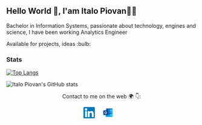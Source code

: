 ## Hello World 👋, I'am Italo Piovan👩‍💻

<p>
Bachelor in Information Systems, passionate about technology, engines and science, I have been working Analytics Engineer
</p>
<p>Available for projects, ideas :bulb:</p>

### Stats
<p>
  
[![Top Langs](https://github-readme-stats.vercel.app/api/top-langs/?username=Italoko&theme=dark)](https://github.com/Italoko/github-readme-stats)
  
![Italo Piovan's GitHub stats](https://github-readme-stats.vercel.app/api?username=Italoko&show_icons=true&theme=dark)
</p>

<p align="center">
Contact to me on the web 🌍 👇:
 
</p>
<p align="center">
<a href="https://www.linkedin.com/in/italopiovan/"><img src="https://github.com/Italoko/Italoko/blob/main/assets/linkedin.svg" width="30px" alt="LinkedIn"></a> &nbsp; &nbsp;
<a href="mailto:italo_piovan@hotmail.com"><img src="https://github.com/Italoko/Italoko/blob/main/assets/outlook.png" width="30px" alt="mail"></a> &nbsp; &nbsp;
</p>
